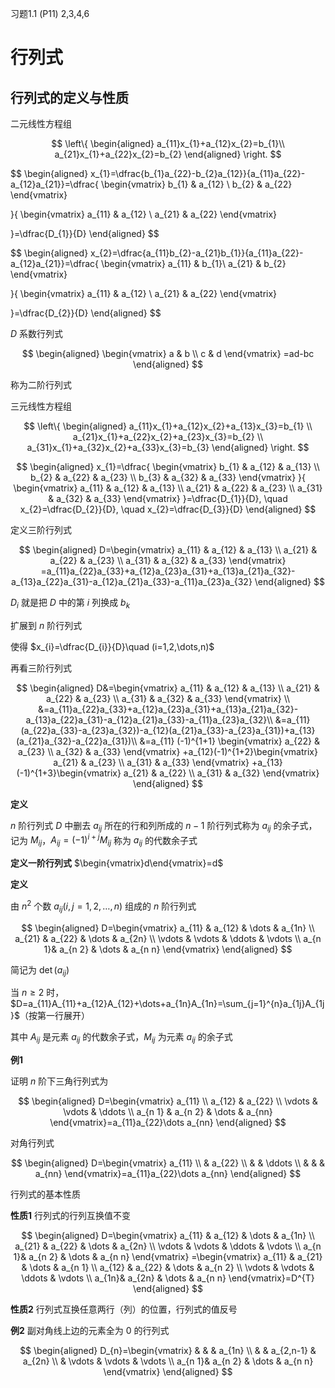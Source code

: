习题1.1 (P11) 2,3,4,6

# 行列式

## 行列式的定义与性质

二元线性方程组

$$
\left\{
\begin{aligned}
a_{11}x_{1}+a_{12}x_{2}=b_{1}\\
a_{21}x_{1}+a_{22}x_{2}=b_{2}
\end{aligned}
\right.
$$

$$
\begin{aligned}
x_{1}=\dfrac{b_{1}a_{22}-b_{2}a_{12}}{a_{11}a_{22}-a_{12}a_{21}}=\dfrac{
\begin{vmatrix}
b_{1} & a_{12} \\
b_{2} & a_{22}
\end{vmatrix}

}{
\begin{vmatrix}
a_{11} & a_{12} \\
a_{21} & a_{22}
\end{vmatrix}

}=\dfrac{D_{1}}{D}
\end{aligned}
$$

$$
\begin{aligned}
x_{2}=\dfrac{a_{11}b_{2}-a_{21}b_{1}}{a_{11}a_{22}-a_{12}a_{21}}=\dfrac{
\begin{vmatrix}
a_{11} & b_{1}\\
a_{21} & b_{2}
\end{vmatrix}

}{
\begin{vmatrix}
a_{11} & a_{12} \\
a_{21} & a_{22}
\end{vmatrix}

}=\dfrac{D_{2}}{D}
\end{aligned}
$$

$D$ 系数行列式

$$
\begin{aligned}
\begin{vmatrix}
a & b \\
c & d
\end{vmatrix} =ad-bc
\end{aligned}
$$

称为二阶行列式

三元线性方程组

$$
\left\{
\begin{aligned}
a_{11}x_{1}+a_{12}x_{2}+a_{13}x_{3}=b_{1} \\
a_{21}x_{1}+a_{22}x_{2}+a_{23}x_{3}=b_{2} \\
a_{31}x_{1}+a_{32}x_{2}+a_{33}x_{3}=b_{3}
\end{aligned}
\right.
$$

$$
\begin{aligned}
x_{1}=\dfrac{
\begin{vmatrix}
b_{1} & a_{12} & a_{13} \\
b_{2} & a_{22} & a_{23} \\
b_{3} & a_{32} & a_{33}
\end{vmatrix}
}{
\begin{vmatrix}
a_{11} & a_{12} & a_{13} \\
a_{21} & a_{22} & a_{23}  \\
a_{31} & a_{32} & a_{33}
\end{vmatrix}
}=\dfrac{D_{1}}{D},
\quad
x_{2}=\dfrac{D_{2}}{D}, \quad x_{2}=\dfrac{D_{3}}{D}
\end{aligned}
$$

定义三阶行列式

$$
\begin{aligned}
D=\begin{vmatrix}
a_{11}  & a_{12} & a_{13} \\
a_{21} & a_{22} & a_{23} \\
a_{31} & a_{32} & a_{33}
\end{vmatrix}
=a_{11}a_{22}a_{33}+a_{12}a_{23}a_{31}+a_{13}a_{21}a_{32}-a_{13}a_{22}a_{31}-a_{12}a_{21}a_{33}-a_{11}a_{23}a_{32}
\end{aligned}
$$

$D_{i}$ 就是把 $D$ 中的第 $i$ 列换成 $b_{k}$

扩展到 $n$ 阶行列式

使得 $x_{i}=\dfrac{D_{i}}{D}\quad (i=1,2,\dots,n)$

再看三阶行列式

$$
\begin{aligned}
D&=\begin{vmatrix}
a_{11}  & a_{12} & a_{13} \\
a_{21} & a_{22} & a_{23} \\
a_{31} & a_{32} & a_{33}
\end{vmatrix}
\\
&=a_{11}a_{22}a_{33}+a_{12}a_{23}a_{31}+a_{13}a_{21}a_{32}-a_{13}a_{22}a_{31}-a_{12}a_{21}a_{33}-a_{11}a_{23}a_{32}\\
&=a_{11}(a_{22}a_{33}-a_{23}a_{32})-a_{12}(a_{21}a_{33}-a_{23}a_{31})+a_{13}(a_{21}a_{32}-a_{22}a_{31})\\
&=a_{11} (-1)^{1+1} \begin{vmatrix}
a_{22} & a_{23} \\
a_{32} & a_{33}  
\end{vmatrix}
+a_{12}(-1)^{1+2}\begin{vmatrix}
a_{21} & a_{23} \\
a_{31} & a_{33}
\end{vmatrix}
+a_{13}(-1)^{1+3}\begin{vmatrix}
a_{21} & a_{22} \\
a_{31} & a_{32}
\end{vmatrix}
\end{aligned}
$$

**定义**

$n$ 阶行列式 $D$ 中删去 $a_{ij}$ 所在的行和列所成的 $n-1$ 阶行列式称为 $a_{ij}$ 的余子式，记为 $M_{ij}$，$A_{ij}=(-1)^{i+j}M_{ij}$ 称为 $a_{ij}$ 的代数余子式

**定义一阶行列式** $\begin{vmatrix}d\end{vmatrix}=d$

**定义**

由 $n^{2}$ 个数 $a_{ij}(i,j=1,2,\dots,n)$ 组成的 $n$ 阶行列式

$$
\begin{aligned}
D=\begin{vmatrix}
a_{11} & a_{12} & \dots & a_{1n} \\
a_{21} & a_{22} & \dots & a_{2n} \\
\vdots & \vdots & \ddots & \vdots \\
a_{n 1}& a_{n 2} & \dots & a_{n n}
\end{vmatrix}
\end{aligned}
$$

简记为 $\det(a_{ij})$

当 $n\geq 2$ 时，$D=a_{11}A_{11}+a_{12}A_{12}+\dots+a_{1n}A_{1n}=\sum_{j=1}^{n}a_{1j}A_{1j}$（按第一行展开）

其中 $A_{ij}$ 是元素 $a_{ij}$ 的代数余子式，$M_{ij}$ 为元素 $a_{ij}$ 的余子式

**例1**

证明 $n$ 阶下三角行列式为

$$
\begin{aligned}
D=\begin{vmatrix}
a_{11} \\
a_{12} & a_{22}  \\
\vdots & \vdots & \ddots \\
a_{n 1} & a_{n 2}  & \dots & a_{nn}
\end{vmatrix}=a_{11}a_{22}\dots a_{nn}
\end{aligned}
$$

对角行列式

$$
\begin{aligned}
D=\begin{vmatrix}
a_{11} \\
 & a_{22}  \\
 &  & \ddots \\
 &  &  & a_{nn}
\end{vmatrix}=a_{11}a_{22}\dots a_{nn}
\end{aligned}
$$


行列式的基本性质

**性质1** 行列式的行列互换值不变

$$
\begin{aligned}
D=\begin{vmatrix}
a_{11} & a_{12} & \dots & a_{1n} \\
a_{21} & a_{22} & \dots & a_{2n} \\
\vdots & \vdots & \ddots & \vdots \\
a_{n 1}& a_{n 2} & \dots & a_{n n}
\end{vmatrix}
=\begin{vmatrix}
a_{11} & a_{21} & \dots & a_{n 1} \\
a_{12} & a_{22} & \dots & a_{n 2} \\
\vdots & \vdots & \ddots & \vdots \\
a_{1n}& a_{2n} & \dots & a_{n n}
\end{vmatrix}=D^{T}
\end{aligned}
$$

**性质2** 行列式互换任意两行（列）的位置，行列式的值反号

**例2** 副对角线上边的元素全为 $0$ 的行列式

$$
\begin{aligned}
D_{n}=\begin{vmatrix}
 &  &  & a_{1n} \\
 &  & a_{2,n-1} & a_{2n} \\
 & \vdots & \vdots & \vdots \\
a_{n 1}& a_{n 2} & \dots & a_{n n}
\end{vmatrix}
\end{aligned}
$$